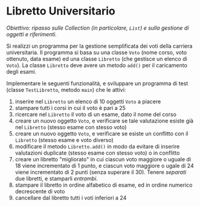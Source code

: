 # Libretto Universitario

_Obiettivo: ripasso sulle Collection (in particolare, `List`) e sulla gestione di oggetti e riferimenti._

Si realizzi un programma per la gestione semplificata dei voti della carriera universitaria.
Il programma si basa su una classe `Voto` (nome corso, voto ottenuto, data esame) ed una classe `Libretto` (che gestisce un elenco di `Voto`). La classe `Libretto` deve avere un metodo `add()` per il caricamento degli esami.

Implementare le seguenti funzionalità, e sviluppare un programma di test (classe `TestLibretto`, metodo `main`) che le attivi:

1. inserire nel `Libretto` un elenco di 10 oggetti `Voto` a piacere
1. stampare tutti i corsi in cui il voto è pari a 25
1. ricercare nel `Libretto` il voto di un esame, dato il nome del corso
1. creare un nuovo oggetto `Voto`, e verificare se tale valutazione esiste già  nel `Libretto` (stesso esame con stesso voto)
1. creare un nuovo oggetto `Voto`, e verificare se esiste un conflitto con il `Libretto` (stesso esame e voto diverso)
1. modificare il metodo `Libretto.add()` in modo da evitare di inserire valutazioni duplicate (stesso esame con stesso voto) o in conflitto
1. creare un libretto "migliorato" in cui ciascun voto maggiore o uguale di 18 viene incrementato di 1 punto, e ciascun voto maggiore o ugale di 24 viene incrementato di 2 punti (senza superare il 30). Tenere _separati_ due libretti, e stamparli _entrambi_.
1. stampare il libretto in ordine alfabetico di esame, ed in ordine numerico decrescente di voto
1. cancellare dal libretto tutti i voti inferiori a 24
